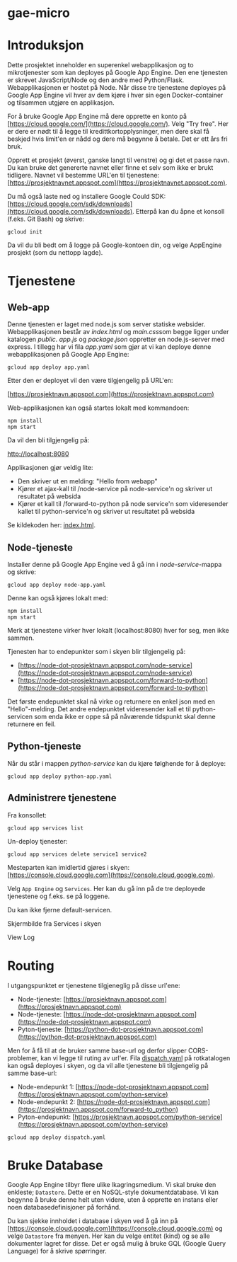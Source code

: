 # gae-micro

# Introduksjon

Dette prosjektet inneholder en superenkel webapplikasjon og to mikrotjenester som kan deployes på Google App Engine.
Den ene tjenesten er skrevet JavaScript/Node og den andre med Python/Flask.
Webapplikasjonen er hostet på Node.
Når disse tre tjenestene deployes på Google App Engine vil hver av dem kjøre i hver sin egen Docker-container og tilsammen utgjøre en applikasjon.

For å bruke Google App Engine må dere opprette en konto på [https://cloud.google.com/](https://cloud.google.com/).
Velg "Try free". Her er dere er nødt til å legge til kredittkortopplysninger, men dere skal få beskjed hvis limit'en er nådd og dere må begynne å betale. Det er ett års fri bruk.

Opprett et prosjekt (øverst, ganske langt til venstre) og gi det et passe navn. Du kan bruke det genererte navnet eller finne et selv som ikke er brukt tidligere. 
Navnet vil bestemme URL'en til tjenestene: [https://prosjektnavnet.appspot.com](https://prosjektnavnet.appspot.com).

Du må også laste ned og installere Google Could SDK: [https://cloud.google.com/sdk/downloads](https://cloud.google.com/sdk/downloads). 
Etterpå kan du åpne et konsoll (f.eks. Git Bash) og skrive:

```
gcloud init
```

Da vil du bli bedt om å logge på Google-kontoen din, og velge AppEngine prosjekt (som du nettopp lagde).

# Tjenestene

## Web-app

Denne tjenesten er laget med node.js som server statiske websider. Webapplikasjonen består av *index.html* og *main.css*som begge ligger under katalogen *public*. 
*app.js* og *package.json* oppretter en node.js-server med express. I tillegg har vi fila *app.yaml* som gjør at vi kan deploye denne webapplikasjonen på Google App Engine:

```
gcloud app deploy app.yaml
```

Etter den er deployet vil den være tilgjengelig på URL'en:

[https://prosjektnavn.appspot.com](https://prosjektnavn.appspot.com)

Web-applikasjonen kan også startes lokalt med kommandoen:

```
npm install
npm start
```

Da vil den bli tilgjengelig på:

[http://localhost:8080](http://localhost:8080)

Applikasjonen gjør veldig lite:
* Den skriver ut en melding: "Hello from webapp"
* Kjører et ajax-kall til /node-service på node-service'n og skriver ut resultatet på websida
* Kjører et kall til /forward-to-python på node service'n som videresender kallet til python-service'n og skriver ut resultatet på websida

Se kildekoden her: [index.html](webapp/public/index.html).

## Node-tjeneste

Installer denne på Google App Engine ved å gå inn i *node-service*-mappa og skrive:

```
gcloud app deploy node-app.yaml
```

Denne kan også kjøres lokalt med:

```
npm install
npm start
```

Merk at tjenestene virker hver lokalt (localhost:8080) hver for seg, men ikke sammen. 

Tjenesten har to endepunkter som i skyen blir tilgjengelig på:

* [https://node-dot-prosjektnavn.appspot.com/node-service](https://node-dot-prosjektnavn.appspot.com/node-service)
* [https://node-dot-prosjektnavn.appspot.com/forward-to-python](https://node-dot-prosjektnavn.appspot.com/forward-to-python)

Det første endepunktet skal nå virke og returnere en enkel json med en "Hello"-melding.
Det andre endepunktet videresender kall et til python-servicen som enda ikke er oppe så på nåværende tidspunkt skal denne returnere en feil.

## Python-tjeneste

Når du står i mappen *python-service* kan du kjøre følghende for å deploye:
```
gcloud app deploy python-app.yaml
```

## Administrere tjenestene

Fra konsollet:

```
gcloud app services list
```

Un-deploy tjenester:

```
gcloud app services delete service1 service2
```

Mesteparten kan imidlertid gjøres i skyen: [https://console.cloud.google.com](https://console.cloud.google.com).

Velg `App Engine` og `Services`. Her kan du gå inn på de tre deployede tjenestene og f.eks. se på loggene. 

Du kan ikke fjerne default-servicen.

Skjermbilde fra Services i skyen

View Log

# Routing

I utgangspunktet er tjenestene tilgjeneglig på disse url'ene:
* Node-tjeneste: [https://prosjektnavn.appspot.com](https://prosjektnavn.appspot.com)
* Node-tjeneste: [https://node-dot-prosjektnavn.appspot.com](https://node-dot-prosjektnavn.appspot.com)
* Pyton-tjeneste: [https://python-dot-prosjektnavn.appspot.com](https://python-dot-prosjektnavn.appspot.com)

Men for å få til at de bruker samme base-url og derfor slipper CORS-problemer, kan vi legge til ruting av url'er. 
Fila [dispatch.yaml](dispatch.yaml) på rotkatalogen kan også deployes i skyen, og da vil alle tjenestene bli tilgjengelig på samme base-url:
* Node-endepunkt 1: [https://node-dot-prosjektnavn.appspot.com](https://prosjektnavn.appspot.com/python-service)
* Node-endepunkt 2: [https://node-dot-prosjektnavn.appspot.com](https://prosjektnavn.appspot.com/forward-to_python)
* Pyton-endepunkt: [https://prosjektnavn.appspot.com/python-service](https://prosjektnavn.appspot.com/python-service)

```
gcloud app deploy dispatch.yaml
```

# Bruke Database

Google App Engine tilbyr flere ulike lkagringsmedium. Vi skal bruke den enkleste; `Datastore`. Dette er en NoSQL-style dokumentdatabase. 
Vi kan begynne å bruke denne helt uten videre, uten å opprette en instans eller noen databasedefinisjoner på forhånd.

Du kan sjekke innholdet i database i skyen ved å gå inn på [https://console.cloud.google.com](https://console.cloud.google.com) og velge `Datastore` fra menyen. 
Her kan du velge entitet (kind) og se alle dokumenter lagret for disse. Det er også mulig å bruke GQL (Google Query Language) for å skrive spørringer.
